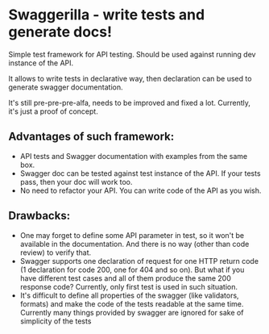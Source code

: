# Swaggerilla - write tests and generate docs!

Simple test framework for API testing. Should be used against running dev instance of the API.

It allows to write tests in declarative way, then declaration can be used to generate swagger documentation.

It's still pre-pre-pre-alfa, needs to be improved and fixed a lot. Currently, it's just a proof of concept.

## Advantages of such framework:
- API tests and Swagger documentation with examples from the same box.
- Swagger doc can be tested against test instance of the API. If your tests pass, then your doc will work too.
- No need to refactor your API. You can write code of the API as you wish.

## Drawbacks:
- One may forget to define some API parameter in test, so it won't be available in the documentation. And there is no way (other than code review) to verify that.
- Swagger supports one declaration of request for one HTTP return code (1 declaration for code 200, one for 404 and so on). But what if you have different test cases and all of them produce the same 200 response code? Currently, only first test is used in such situation.
- It's difficult to define all properties of the swagger (like validators, formats) and make the code of the tests readable at the same time. Currently many things provided by swagger are ignored for sake of simplicity of the tests